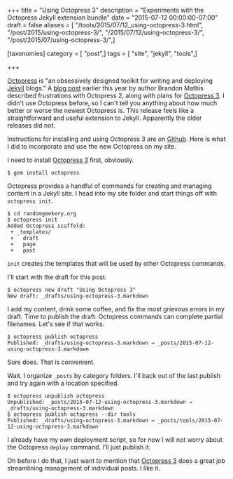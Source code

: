 +++
title = "Using Octopress 3"
description = "Experiments with the Octopress Jekyll extension bundle"
date = "2015-07-12 00:00:00-07:00"
draft = false
aliases = [ "/tools/2015/07/12_using-octopress-3.html", "/post/2015/using-octopress-3/", "/2015/07/12/using-octopress-3/", "/post/2015/07/using-octopress-3/",]

[taxonomies]
category = [ "post",]
tags = [ "site", "jekyll", "tools",]

+++

[Octopress]: http://octopress.org/
[Jekyll]: http://jekyllrb.com/
[blog post]: http://octopress.org/2015/01/15/octopress-3.0-is-coming/
[Octopress 3]: https://github.com/octopress/octopress
[Github]: https://github.com/octopress/octopress

[Octopress][] is "an obsessively designed toolkit for writing and deploying [Jekyll][] blogs."
A [blog post][] earlier this year by author Brandon Mathis described frustrations with
Octopress 2, along with plans for [Octopress 3][]. I didn't use Octopress before, so I can't 
tell you anything about how much better or worse the newest Octopress is. This release
feels like a straightforward and useful extension to Jekyll. Apparently the older releases
did not.
<!--more-->

Instructions for installing and using Octopress 3 are on [Github][]. Here is what I did to 
incorporate and use the new Octopress on my site.

I need to install [Octopress 3][] first, obviously.

    $ gem install octopress

Octopress provides a handful of commands for creating and managing content in a Jekyll
site. I head into my site folder and start things off with `octopress init`.

    $ cd randomgeekery.org
    $ octopress init
    Added Octopress scaffold:
     + _templates/
     +   draft
     +   page
     +   post

`init` creates the templates that will be used by other Octopress commands.

I'll start with the draft for this post.

    $ octopress new draft "Using Octopress 3"
    New draft: _drafts/using-octopress-3.markdown

I add my content, drink some coffee, and fix the most grievous errors in my draft. Time to publish
the draft. Octopress commands can complete partial filenames. Let's see if that works.

    $ octopress publish octopress
    Published: _drafts/using-octopress-3.markdown → _posts/2015-07-12-using-octopress-3.markdown

Sure does. That is convenient.

Wait. I organize `_posts` by category folders. I'll back out of the last publish and try again
with a location specified.

    $ octopress unpublish octopress
    Unpublished: _posts/2015-07-12-using-octopress-3.markdown → _drafts/using-octopress-3.markdown
    $ octopress publish octopress --dir tools
    Published: _drafts/using-octopress-3.markdown → _posts/tools/2015-07-12-using-octopress-3.markdown

I already have my own deployment script, so for now I will not worry about the Octopress `deploy` command.
I'll just publish it.

Oh before I do that, I just want to mention that [Octopress 3][] does a
great job streamlining management of individual posts. I like it.